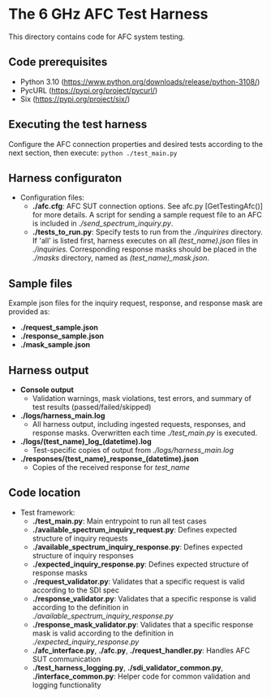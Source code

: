 # The 6 GHz AFC Test Harness

This directory contains code for AFC system testing.

## Code prerequisites
* Python 3.10 (https://www.python.org/downloads/release/python-3108/)
* PycURL (https://pypi.org/project/pycurl/)
* Six (https://pypi.org/project/six/)

## Executing the test harness
Configure the AFC connection properties and desired tests according to the next section, then execute:
`python ./test_main.py`

## Harness configuraton
* Configuration files:
    *   **./afc.cfg**: AFC SUT connection options. See afc.py [GetTestingAfc()] for more details. A script for sending a sample request file to an AFC is included in *./send_spectrum_inquiry.py*.
    *   **./tests_to_run.py**: Specify tests to run from the *./inquirires* directory. If 'all' is listed first, harness executes on all *(test_name).json* files in *./inquiries.* Corresponding response masks should be placed in the *./masks* directory, named as *(test_name)_mask.json*.

## Sample files
Example json files for the inquiry request, response, and response mask are provided as:
*   **./request_sample.json**
*   **./response_sample.json**
*   **./mask_sample.json**

## Harness output
*   **Console output**
    *   Validation warnings, mask violations, test errors, and summary of test results (passed/failed/skipped)
*   **./logs/harness_main.log**
    *   All harness output, including ingested requests, responses, and response masks. Overwritten each time *./test_main.py* is executed.
*   **./logs/(test_name)\_log\_(datetime).log**
    *   Test-specific copies of output from *./logs/harness_main.log*
*   **./responses/(test_name)\_response\_(datetime).json**
    * Copies of the received response for *test_name*

## Code location
* Test framework:
    *   **./test_main.py**: Main entrypoint to run all test cases
    *   **./available_spectrum_inquiry_request.py**: Defines expected structure of inquiry requests
    *   **./available_spectrum_inquiry_response.py**: Defines expected structure of inquiry responses
    *   **./expected_inquiry_response.py**: Defines expected structure of response masks
    *   **./request_validator.py**: Validates that a specific request is valid according to the SDI spec
    *   **./response_validator.py**: Validates that a specific response is valid according to the definition in *./available_spectrum_inquiry_response.py*
    *   **./response_mask_validator.py**: Validates that a specific response mask is valid according to the definition in *./expected_inquiry_response.py*
    *   **./afc_interface.py**, **./afc.py**, **./request_handler.py**: Handles AFC SUT communication
    *   **./test_harness_logging.py**, **./sdi_validator_common.py**, **./interface_common.py**: Helper code for common validation and logging functionality